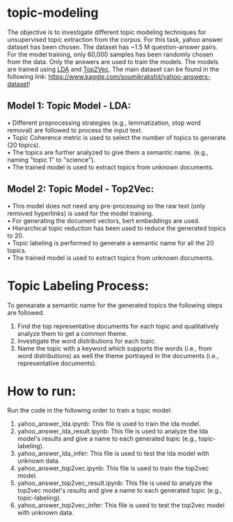 # topic-modeling
The objective is to investigate different topic modeling techniques for unsupervised topic extraction from the corpus. For this task, yahoo answer dataset has been chosen. The dataset has ~1.5 M question-answer pairs. For the model training, only 60,000 samples has been randomly chosen from the data. Only the answers are used to train the models. The models are trained using [LDA](https://www.jmlr.org/papers/volume3/blei03a/blei03a.pdf?TB_iframe=true&width=370.8&height=658.8) and [Top2Vec](https://arxiv.org/abs/2008.09470). The main dataset can be found in the following link:
https://www.kaggle.com/soumikrakshit/yahoo-answers-dataset!

## Model 1: Topic Model - LDA: 
• Different preprocessing strategies (e.g., lemmatization, stop word removal) are followed to process the input text. <br>
• Topic Coherence metric is used to select the number of topics to generate (20 topics).<br>
• The topics are further analyzed to give them a semantic name. (e.g., naming "topic 1" to "science").<br>
• The trained model is used to extract topics from unknown documents.<br>

## Model 2: Topic Model - Top2Vec:
• This model does not need any pre-processing so the raw text (only removed hyperlinks) is used for the model training.<br>
• For generating the document vectors, bert embeddings are used.<br>
• Hierarchical topic reduction has been used to reduce the generated topics to 20.<br>
• Topic labeling is performed to generate a semantic name for all the 20 topics.<br>
• The trained model is used to extract topics from unknown documents.<br>

# Topic Labeling Process:
To genearate a semantic name for the generated topics the following steps are followed.

1. Find the top representative documents for each topic and qualitatively analyze them to get a common theme.
2. Investigate the word distributions for each topic.
3. Name the topic with a keyword which supports the words (i.e., from word distributions) as well the theme portrayed in the documents (i.e., representative documents).

# How to run:
Run the code in the following order to train a topic model: 

1. yahoo_answer_lda.ipynb: This file is used to train the lda model.
2. yahoo_answer_lda_result.ipynb: This file is used to analyze the lda model's results and give a name to each generated topic (e.g., topic-labeling).
3. yahoo_answer_lda_infer: This file is used to test the lda model with unknown data.
4. yahoo_answer_top2vec.ipynb: This file is used to train the top2vec model.
5. yahoo_answer_top2vec_result.ipynb: This file is used to analyze the top2vec model's results and give a name to each generated topic (e.g., topic-labeling).
6. yahoo_answer_top2vec_infer: This file is used to test the top2vec model with unknown data.
